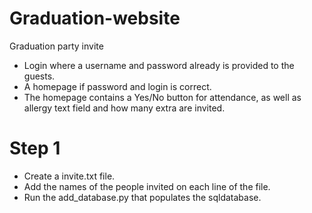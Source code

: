 # Graduation-website
Graduation party invite 

* Login where a username and password already is provided to the guests.
* A homepage if password and login is correct.
* The homepage contains a Yes/No button for attendance, as well as allergy text field and how many extra are invited.

# Step 1
* Create a invite.txt file.
* Add the names of the people invited on each line of the file.
* Run the add\_database.py that populates the sqldatabase.
